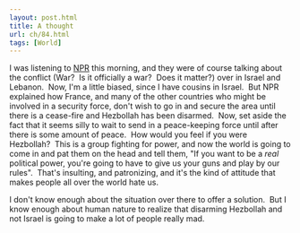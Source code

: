 ```yaml
---
layout: post.html
title: A thought
url: ch/84.html
tags: [World]
---
```

I was listening to [NPR](http://www.wamu.org) this morning, and they were of course talking about the conflict (War?  Is it officially a war?  Does it matter?) over in Israel and Lebanon.  Now, I'm a little biased, since I have cousins in Israel.  But NPR explained how France, and many of the other countries who might be involved in a security force, don't wish to go in and secure the area until there is a cease-fire and Hezbollah has been disarmed.  Now, set aside the fact that it seems silly to wait to send in a peace-keeping force until after there is some amount of peace.  How would you feel if you were Hezbollah?  This is a group fighting for power, and now the world is going to come in and pat them on the head and tell them, "If you want to be a _real_ political power, you're going to have to give us your guns and play by our rules".  That's insulting, and patronizing, and it's the kind of attitude that makes people all over the world hate us.

I don't know enough about the situation over there to offer a solution.  But I know enough about human nature to realize that disarming Hezbollah and not Israel is going to make a lot of people really mad.

